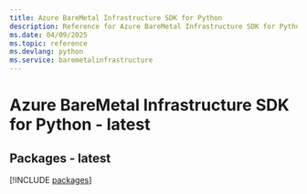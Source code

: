 ```yaml
---
title: Azure BareMetal Infrastructure SDK for Python
description: Reference for Azure BareMetal Infrastructure SDK for Python
ms.date: 04/09/2025
ms.topic: reference
ms.devlang: python
ms.service: baremetalinfrastructure
---
```

# Azure BareMetal Infrastructure SDK for Python - latest
## Packages - latest
[!INCLUDE [packages](baremetal-infrastructure-index.md)]